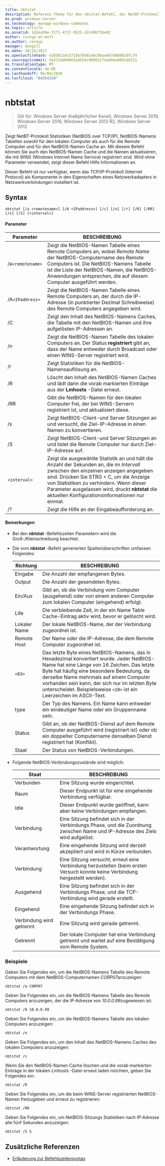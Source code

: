 ```yaml
---
title: nbtstat
description: Referenz Thema für den nbtstat-Befehl, der NetBT-Protokoll Statistiken (NetBIOS over TCP/IP), NetBIOS-Namens Tabellen sowohl für den lokalen Computer als auch für die Remote Computer und den NetBIOS-Namen Cache anzeigt.
ms.prod: windows-server
ms.technology: manage-windows-commands
ms.topic: article
ms.assetid: 1d2ea99e-72f1-471f-9525-d2c49bf3be82
author: coreyp-at-msft
ms.author: coreyp
manager: dongill
ms.date: 10/16/2017
ms.openlocfilehash: e205013dc5716b76981e0c9bae667d48802dfc74
ms.sourcegitcommit: 5e313a004663adb54c90962cfdad9ae889246151
ms.translationtype: MT
ms.contentlocale: de-DE
ms.lasthandoff: 06/04/2020
ms.locfileid: "84354320"
---
```

# <a name="nbtstat"></a>nbtstat

> Gilt für: Windows Server (halbjährlicher Kanal), Windows Server 2019, Windows Server 2016, Windows Server 2012 R2, Windows Server 2012

Zeigt NetBT-Protokoll Statistiken (NetBIOS over TCP/IP), NetBIOS-Namens Tabellen sowohl für den lokalen Computer als auch für die Remote Computer und für den NetBIOS-Namen Cache an. Mit diesem Befehl können Sie auch den NetBIOS-Namen Cache und die Namen aktualisieren, die mit WINS (Windows Internet Name Service) registriert sind. Wird ohne Parameter verwendet, zeigt dieser Befehl Hilfe Informationen an.

Dieser Befehl ist nur verfügbar, wenn das TCP/IP-Protokoll (Internet Protocol) als Komponente in den Eigenschaften eines Netzwerkadapters in Netzwerkverbindungen installiert ist.

## <a name="syntax"></a>Syntax

```
nbtstat [/a <remotename>] [/A <IPaddress>] [/c] [/n] [/r] [/R] [/RR] [/s] [/S] [<interval>]
```

#### <a name="parameters"></a>Parameter

| Parameter | BESCHREIBUNG |
| --------- | ----------- |
| /a`<remotename>` | Zeigt die NetBIOS-Namen Tabelle eines Remote Computers an, wobei *Remote Name* der NetBIOS-Computername des Remote Computers ist. Die NetBIOS-Namens Tabelle ist die Liste der NetBIOS-Namen, die NetBIOS-Anwendungen entsprechen, die auf diesem Computer ausgeführt werden. |
| /A`<IPaddress>` | Zeigt die NetBIOS-Namen Tabelle eines Remote Computers an, der durch die IP-Adresse (in punktierter Dezimal Schreibweise) des Remote Computers angegeben wird. |
| /C | Zeigt den Inhalt des NetBIOS-Namens Caches, die Tabelle mit den NetBIOS-Namen und ihre aufgelösten IP-Adressen an. |
| /n | Zeigt die NetBIOS-Namen Tabelle des lokalen Computers an. Der Status **registriert** gibt an, dass der Name entweder durch Broadcast oder einen WINS-Server registriert wird. |
| /r | Zeigt Statistiken für die NetBIOS-Namensauflösung an. |
| /R | Löscht den Inhalt des NetBIOS-Namen Caches und lädt dann die vorab markierten Einträge aus der **Lmhosts** -Datei erneut. |
| /RR | Gibt die NetBIOS-Namen für den lokalen Computer frei, der bei WINS-Servern registriert ist, und aktualisiert diese. |
| /s | Zeigt NetBIOS-Client-und Server Sitzungen an und versucht, die Ziel-IP-Adresse in einen Namen zu konvertieren. |
| /S | Zeigt NetBIOS-Client-und Server Sitzungen an und listet die Remote Computer nur durch Ziel-IP-Adresse auf. |
| `<interval>` | Zeigt die ausgewählte Statistik an und hält die Anzahl der Sekunden an, die im *Intervall* zwischen den einzelnen anzeigen angegeben sind. Drücken Sie STRG + C, um die Anzeige von Statistiken zu verhindern. Wenn dieser Parameter ausgelassen wird, druckt **nbtstat** die aktuellen Konfigurationsinformationen nur einmal. |
| /? | Zeigt die Hilfe an der Eingabeaufforderung an. |

#### <a name="remarks"></a>Bemerkungen

- Bei den **nbtstat** -Befehlszeilen Parametern wird die Groß-/Kleinschreibung beachtet.

- Die vom **nbtstat** -Befehl generierten Spaltenüberschriften umfassen Folgendes:

    | Richtung | BESCHREIBUNG |
    | ------- | ----------- |
    | Eingabe | Die Anzahl der empfangenen Bytes. |
    | Output | Die Anzahl der gesendeten Bytes. |
    | Ein/Aus | Gibt an, ob die Verbindung vom Computer (ausgehend) oder von einem anderen Computer zum lokalen Computer (eingehend) erfolgt. |
    | Life | Die verbleibende Zeit, in der ein Name Table Cache-Eintrag aktiv wird, bevor er gelöscht wird. |
    | Lokaler Name | Der lokale NetBIOS-Name, der der Verbindung zugeordnet ist. |
    | Remote Host | Der Name oder die IP-Adresse, die dem Remote Computer zugeordnet ist. |
    | `<03>` | Das letzte Byte eines NetBIOS-Namens, das in Hexadezimal konvertiert wurde. Jeder NetBIOS-Name hat eine Länge von 16 Zeichen. Das letzte Byte hat häufig eine besondere Bedeutung, da derselbe Name mehrmals auf einem Computer vorhanden sein kann, der sich nur im letzten Byte unterscheidet. Beispielsweise `<20>` ist ein Leerzeichen im ASCII-Text. |
    | type | Der Typ des Namens. Ein Name kann entweder ein eindeutiger Name oder ein Gruppenname sein. |
    | Status | Gibt an, ob der NetBIOS-Dienst auf dem Remote Computer ausgeführt wird (registriert ist) oder ob ein doppelter Computername denselben Dienst registriert hat (Konflikt). |
    | Staat | Der Status von NetBIOS-Verbindungen. |

- Folgende NetBIOS-Verbindungszustände sind möglich:

    | Staat | BESCHREIBUNG |
    | ------- | ----------- |
    | Verbunden | Eine Sitzung wurde eingerichtet. |
    | Raum | Dieser Endpunkt ist für eine eingehende Verbindung verfügbar. |
    | Idle | Dieser Endpunkt wurde geöffnet, kann aber keine Verbindungen empfangen. |
    | Verbindung | Eine Sitzung befindet sich in der Verbindungs Phase, und die Zuordnung zwischen Name und IP-Adresse des Ziels wird aufgelöst. |
    | Verantwortung | Eine eingehende Sitzung wird derzeit akzeptiert und wird in Kürze verbunden. |
    | Verbindung | Eine Sitzung versucht, erneut eine Verbindung herzustellen (beim ersten Versuch konnte keine Verbindung hergestellt werden). |
    | Ausgehend | Eine Sitzung befindet sich in der Verbindungs Phase, und die TCP-Verbindung wird gerade erstellt. |
    | Eingehend | Eine eingehende Sitzung befindet sich in der Verbindungs Phase. |
    | Verbindung wird getrennt | Eine Sitzung wird gerade getrennt. |
    | Getrennt | Der lokale Computer hat eine Verbindung getrennt und wartet auf eine Bestätigung vom Remote System. |

### <a name="examples"></a>Beispiele

Geben Sie Folgendes ein, um die NetBIOS-Namens Tabelle des Remote Computers mit dem NetBIOS-Computernamen *CORP07*anzuzeigen:

```
nbtstat /a CORP07
```

Geben Sie Folgendes ein, um die NetBIOS-Namens Tabelle des Remote Computers anzuzeigen, der die IP-Adresse von *10.0.0.99*zugewiesen ist:

```
nbtstat /A 10.0.0.99
```

Geben Sie Folgendes ein, um die NetBIOS-Namens Tabelle des lokalen Computers anzuzeigen:

```
nbtstat /n
```

Geben Sie Folgendes ein, um den Inhalt des NetBIOS-Namens Caches des lokalen Computers anzuzeigen:

```
nbtstat /c
```

Wenn Sie den NetBIOS-Namen Cache löschen und die vorab markierten Einträge in der lokalen *Lmhosts* -Datei erneut laden möchten, geben Sie Folgendes ein:

```
nbtstat /R
```

Geben Sie Folgendes ein, um die beim WINS-Server registrierten NetBIOS-Namen freizugeben und erneut zu registrieren:

```
nbtstat /RR
```

Geben Sie Folgendes ein, um NetBIOS-Sitzungs Statistiken nach IP-Adresse alle fünf Sekunden anzuzeigen:

```
nbtstat /S 5
```

## <a name="additional-references"></a>Zusätzliche Referenzen

- [Erläuterung zur Befehlszeilensyntax](command-line-syntax-key.md)
